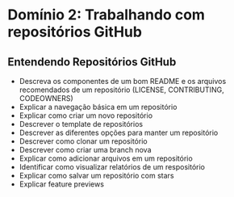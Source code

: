 # Domínio 2: Trabalhando com repositórios GitHub

## Entendendo Repositórios GitHub
- Descreva os componentes de um bom README e os arquivos recomendados de um repositório (LICENSE, CONTRIBUTING, CODEOWNERS)
- Explicar a navegação básica em um repositório
- Explicar como criar um novo repositório
- Descrever o template de repositórios
- Descrever as diferentes opções para manter um repositório
- Descrever como clonar um repositório
- Descrever como criar uma branch nova
- Explicar como adicionar arquivos em um repositório
- Identificar como visualizar relatórios de um respositório
- Explicar como salvar um repositório com stars
- Explicar feature previews
